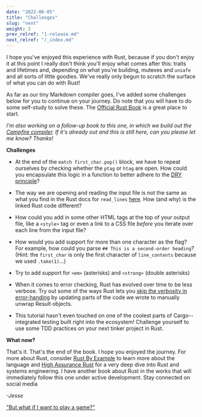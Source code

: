 ```yaml
---
date: "2022-06-05"
title: "Challenges"
slug: "next"
weight: 3
prev_relref: "1-release.md"
next_relref: "/_index.md"
---
```


I hope you've enjoyed this experience with Rust, because if you don't enjoy it at 
this point I really don't think you'll enjoy what comes after this: traits and 
lifetimes and, depending on what you're building, mutexes and `unsafe` and all 
sorts of little goodies. We've really only begun to scratch the surface of 
what you can do with Rust!

As far as our tiny Markdown compiler goes, I've added some challenges below for you 
to continue on your journey. Do note that you will have to do some self-study 
to solve these. The [Official Rust Book](https://doc.rust-lang.org/book/) is a 
great place to start.

_I'm also working on a follow-up book to this one, in which we build out the 
[Campfire compiler](https://github.com/jesselawson/campfire). If it's already out and this is still 
here, can you please let me know? Thanks!_

**Challenges**

* At the end of the `match first_char.pop()` block, we have to repeat ourselves 
  by checking whether the `ptag` or `htag` are open. How could you encapsulate 
  this logic in a function to better adhere to the [DRY principle](https://en.wikipedia.org/wiki/Don%27t_repeat_yourself)?

* The way we are opening and reading the input file is not the same as what you 
  find in the Rust docs for `read_lines` [here](https://doc.rust-lang.org/rust-by-example/std_misc/file/read_lines.html). How (and why) is the linked Rust code different? 

* How could you add in some other HTML tags at the top of your output file, like 
  a `<style>` tag or even a link to a CSS file *before* you iterate over each 
  line from the input file? 

* How would you add support for more than one character as the flag? For example, 
  how could you parse `## This is a second-order heading`? (Hint: the `first_char` 
  is only the first character of `line_contents` because we used `.take(1)`...)

* Try to add support for `<em>` (asterisks) and `<strong>` (double asterisks)

* When it comes to error checking, Rust has evolved over time to be less 
  verbose. Try out some of the ways Rust lets you [skip the verbosity in 
  error-handing](https://thefeedbackloop.xyz/stroustrups-rule-and-layering-over-time/) 
  by updating parts of the code we wrote to manually unwrap Result objects.

* This tutorial hasn't even touched on one of the coolest parts of Cargo--integrated 
  testing built right into the ecosystem! Challenge yourself to use some TDD 
  practices on your next tinker project in Rust.


**What now?**

That's it. That's the end of the book. I hope you enjoyed the journey. For more about Rust, consider [Rust By Example](https://doc.rust-lang.org/stable/rust-by-example/) 
to learn more about the language and [High Assurance Rust](https://highassurance.rs/) 
for a very deep dive into Rust and systems engineering. I have 
another book about Rust in the works that will immediately follow 
this one under active development. Stay connected on social 
media 

_-Jesse_

["But what if I want to play a game?"](https://jessesgames.itch.io)